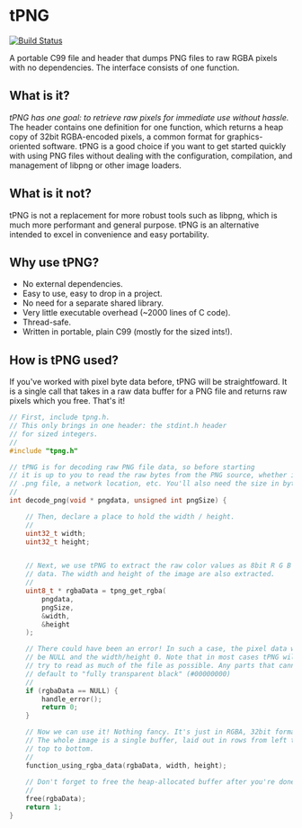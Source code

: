 # tPNG      

[![Build Status](https://travis-ci.com/jcorks/tPNG.svg?branch=main)](https://travis-ci.com/jcorks/tPNG)


A portable C99 file and header that dumps PNG files to raw RGBA pixels with no dependencies.
The interface consists of one function.


What is it?
-----------
_tPNG has one goal: to retrieve raw pixels for immediate use without hassle._
The header contains one definition for one function, which returns a heap copy of 
32bit RGBA-encoded pixels, a common format for graphics-oriented software.
tPNG is a good choice if you want to get started quickly with using 
PNG files without dealing with the configuration, compilation, and 
management of libpng or other image loaders.

What is it not?
---------------
tPNG is not a replacement for more robust tools such as libpng,
which is much more performant and general purpose. tPNG is an alternative
intended to excel in convenience and easy portability.


Why use tPNG?
------------
* No external dependencies.
* Easy to use, easy to drop in a project.
* No need for a separate shared library.
* Very little executable overhead (~2000 lines of C code).
* Thread-safe.
* Written in portable, plain C99 (mostly for the sized ints!).


How is tPNG used?
----------------
If you've worked with pixel byte data before, tPNG will be straightfoward.
It is a single call that takes in a raw data buffer for a PNG file and 
returns raw pixels which you free. That's it! 

```C
// First, include tpng.h.
// This only brings in one header: the stdint.h header 
// for sized integers.
//
#include "tpng.h"

// tPNG is for decoding raw PNG file data, so before starting
// it is up to you to read the raw bytes from the PNG source, whether its a simple
// .png file, a network location, etc. You'll also need the size in bytes!
//
int decode_png(void * pngdata, unsigned int pngSize) {

    // Then, declare a place to hold the width / height.
    //
    uint32_t width;
    uint32_t height;


    // Next, we use tPNG to extract the raw color values as 8bit R G B A
    // data. The width and height of the image are also extracted.
    //
    uint8_t * rgbaData = tpng_get_rgba(
        pngdata,
        pngSize,
        &width,
        &height
    );

    // There could have been an error! In such a case, the pixel data will 
    // be NULL and the width/height 0. Note that in most cases tPNG will 
    // try to read as much of the file as possible. Any parts that cannot be read 
    // default to "fully transparent black" (#00000000)
    //
    if (rgbaData == NULL) {
        handle_error();
        return 0;
    }

    // Now we can use it! Nothing fancy. It's just in RGBA, 32bit format.
    // The whole image is a single buffer, laid out in rows from left to right,
    // top to bottom.
    //
    function_using_rgba_data(rgbaData, width, height);
    
    // Don't forget to free the heap-allocated buffer after you're done!
    //
    free(rgbaData);
    return 1;
}

```



